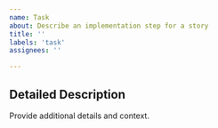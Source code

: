 ```yaml
---
name: Task
about: Describe an implementation step for a story
title: ''
labels: 'task'
assignees: ''

---
```


## Detailed Description
Provide additional details and context.
